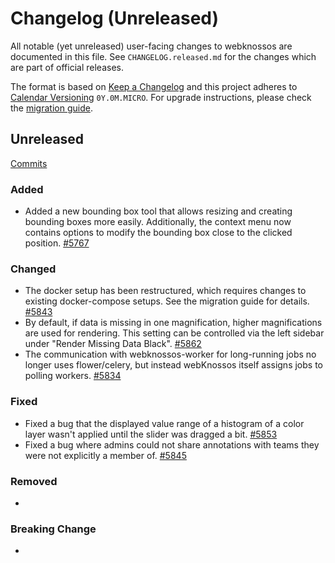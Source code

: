 # Changelog (Unreleased)

All notable (yet unreleased) user-facing changes to webknossos are documented in this file.
See `CHANGELOG.released.md` for the changes which are part of official releases.

The format is based on [Keep a Changelog](http://keepachangelog.com/en/1.0.0/)
and this project adheres to [Calendar Versioning](http://calver.org/) `0Y.0M.MICRO`.
For upgrade instructions, please check the [migration guide](MIGRATIONS.released.md).

## Unreleased
[Commits](https://github.com/scalableminds/webknossos/compare/21.09.0...HEAD)

### Added
- Added a new bounding box tool that allows resizing and creating bounding boxes more easily. Additionally, the context menu now contains options to modify the bounding box close to the clicked position. [#5767](https://github.com/scalableminds/webknossos/pull/5767)

### Changed
- The docker setup has been restructured, which requires changes to existing docker-compose setups. See the migration guide for details. [#5843](https://github.com/scalableminds/webknossos/pull/5843)
- By default, if data is missing in one magnification, higher magnifications are used for rendering. This setting can be controlled via the left sidebar under "Render Missing Data Black". [#5862](https://github.com/scalableminds/webknossos/pull/5862)
- The communication with webknossos-worker for long-running jobs no longer uses flower/celery, but instead webKnossos itself assigns jobs to polling workers. [#5834](https://github.com/scalableminds/webknossos/pull/5834)

### Fixed
- Fixed a bug that the displayed value range of a histogram of a color layer wasn't applied until the slider was dragged a bit. [#5853](https://github.com/scalableminds/webknossos/pull/5853)
- Fixed a bug where admins could not share annotations with teams they were not explicitly a member of. [#5845](https://github.com/scalableminds/webknossos/pull/5845)

### Removed
-

### Breaking Change
-
